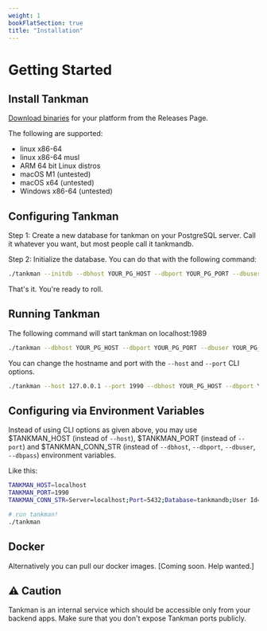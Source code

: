 ```yaml
---
weight: 1
bookFlatSection: true
title: "Installation"
---
```


# Getting Started

## Install Tankman

[Download binaries](https://github.com/lesser-app/tankman/releases) for your platform from the Releases Page. 

The following are supported:
- linux x86-64
- linux x86-64 musl
- ARM 64 bit Linux distros
- macOS M1 (untested)
- macOS x64 (untested)
- Windows x86-64 (untested)

## Configuring Tankman

Step 1: Create a new database for tankman on your PostgreSQL server. Call it whatever you want, but most people call it tankmandb.

Step 2: Initialize the database. You can do that with the following command:

```sh
./tankman --initdb --dbhost YOUR_PG_HOST --dbport YOUR_PG_PORT --dbuser YOUR_PG_USER --dbpass YOUR_PG_PASSWORD
```

That's it. You're ready to roll.

## Running Tankman

The following command will start tankman on localhost:1989

```sh
./tankman --dbhost YOUR_PG_HOST --dbport YOUR_PG_PORT --dbuser YOUR_PG_USER --dbpass YOUR_PG_PASSWORD
```

You can change the hostname and port with the `--host` and `--port` CLI options.

```sh
./tankman --host 127.0.0.1 --port 1990 --dbhost YOUR_PG_HOST --dbport YOUR_PG_PORT --dbuser YOUR_PG_USER --dbpass YOUR_PG_PASSWORD
```

## Configuring via Environment Variables

Instead of using CLI options as given above, you may use $TANKMAN_HOST (instead of `--host`), $TANKMAN_PORT (instead of `--port`) and $TANKMAN_CONN_STR (instead of `--dbhost`, `--dbport`, `--dbuser`, `--dbpass`) environment variables.

Like this:

```sh
TANKMAN_HOST=localhost
TANKMAN_PORT=1990
TANKMAN_CONN_STR=Server=localhost;Port=5432;Database=tankmandb;User Id=postgres;Password=postgres

# run tankman!
./tankman
```

## Docker

Alternatively you can pull our docker images. [Coming soon. Help wanted.]

## ⚠️ Caution 

Tankman is an internal service which should be accessible only from your backend apps. Make sure that you don't expose Tankman ports publicly.
